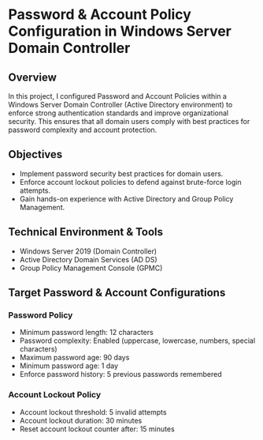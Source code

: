 # Password & Account Policy Configuration in Windows Server Domain Controller

## Overview

In this project, I configured Password and Account Policies within a Windows Server Domain Controller (Active Directory environment) to enforce strong authentication standards and improve organizational security. This ensures that all domain users comply with best practices for password complexity and account protection.

## Objectives
- Implement password security best practices for domain users.
- Enforce account lockout policies to defend against brute-force login attempts.
- Gain hands-on experience with Active Directory and Group Policy Management.

## Technical Environment & Tools
- Windows Server 2019 (Domain Controller)
- Active Directory Domain Services (AD DS)
- Group Policy Management Console (GPMC)

## Target Password & Account Configurations

### Password Policy
- Minimum password length: 12 characters
- Password complexity: Enabled (uppercase, lowercase, numbers, special characters)
- Maximum password age: 90 days
- Minimum password age: 1 day
- Enforce password history: 5 previous passwords remembered

### Account Lockout Policy
- Account lockout threshold: 5 invalid attempts
- Account lockout duration: 30 minutes
- Reset account lockout counter after: 15 minutes

